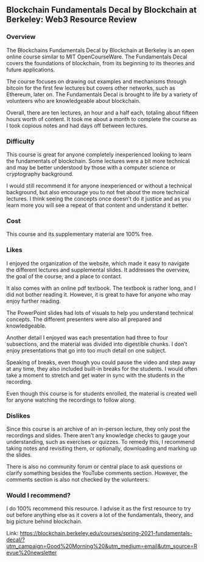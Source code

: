 ## Blockchain Fundamentals Decal by Blockchain at Berkeley: Web3 Resource Review

### Overview
The Blockchains Fundamentals Decal by Blockchain at Berkeley is an open online course similar to MIT OpenCourseWare. The Fundamentals Decal covers the foundations of blockchain, from its beginning to its theories and future applications.

The course focuses on drawing out examples and mechanisms through bitcoin for the first few lectures but covers other networks, such as Ethereum, later on. The Fundamentals Decal is brought to life by a variety of volunteers who are knowledgeable about blockchain.

Overall, there are ten lectures, an hour and a half each, totaling about fifteen hours worth of content. It took me about a month to complete the course as I took copious notes and had days off between lectures.

### Difficulty

This course is great for anyone completely inexperienced looking to learn the fundamentals of blockchain. Some lectures were a bit more technical and may be better understood by those with a computer science or cryptography background.

I would still recommend it for anyone inexperienced or without a technical background, but also encourage you to not fret about the more technical lectures. I think seeing the concepts once doesn’t do it justice and as you learn more you will see a repeat of that content and understand it better.

### Cost

This course and its supplementary material are 100% free.

### Likes

I enjoyed the organization of the website, which made it easy to navigate the different lectures and supplemental slides. It addresses the overview, the goal of the course, and a place to contact.

It also comes with an online pdf textbook. The textbook is rather long, and I did not bother reading it. However, it is great to have for anyone who may enjoy further reading.

The PowerPoint slides had lots of visuals to help you understand technical concepts. The different presenters were also all prepared and knowledgeable.

Another detail I enjoyed was each presentation had three to four subsections, and the material was divided into digestible chunks. I don’t enjoy presentations that go into too much detail on one subject.

Speaking of breaks, even though you could pause the video and step away at any time, they also included built-in breaks for the students. I would often take a moment to stretch and get water in sync with the students in the recording.

Even though this course is for students enrolled, the material is created well for anyone watching the recordings to follow along.

### Dislikes

Since this course is an archive of an in-person lecture, they only post the recordings and slides. There aren’t any knowledge checks to gauge your understanding, such as exercises or quizzes. To remedy this, I recommend taking notes and revisiting them, or optionally, downloading and marking up the slides.

There is also no community forum or central place to ask questions or clarify something besides the YouTube comments section. However, the comments section is also not checked by the volunteers.

### Would I recommend?

I do 100% recommend this resource. I advise it as the first resource to try out before anything else as it covers a lot of the fundamentals, theory, and big picture behind blockchain.

Link: https://blockchain.berkeley.edu/courses/spring-2021-fundamentals-decal/?utm_campaign=Good%20Morning%20&utm_medium=email&utm_source=Revue%20newsletter